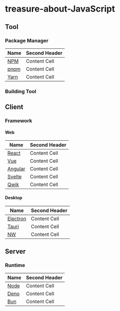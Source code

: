# treasure-about-JavaScript
## Tool
### Package Manager
| Name  | Second Header |
| ------------- | ------------- |
| [NPM](https://www.npmjs.com/)  | Content Cell  |
| [pnpm](https://pnpm.io/)  | Content Cell  |
| [Yarn](https://yarnpkg.com/)  | Content Cell  |

### Building Tool
 

## Client
### Framework
#### Web
| Name  | Second Header |
| ------------- | ------------- |
| [React](https://react.dev/) | Content Cell  |
| [Vue](https://vuejs.org/)  | Content Cell  |
| [Angular](https://angular.dev/)  | Content Cell  |
| [Svelte](https://svelte.dev/)  | Content Cell  |
| [Qwik](https://qwik.dev/)  | Content Cell  |

#### Desktop
| Name  | Second Header |
| ------------- | ------------- |
| [Electron](https://www.electronjs.org/) | Content Cell  |
| [Tauri](https://tauri.app/)  | Content Cell  |
| [NW](https://nwjs.io/)  | Content Cell  |

## Server
### Runtime
| Name  | Second Header |
| ------------- | ------------- |
| [Node](https://nodejs.org/en)  | Content Cell  |
| [Deno](https://deno.com/)  | Content Cell  |
| [Bun](https://bun.sh/)  | Content Cell  |
